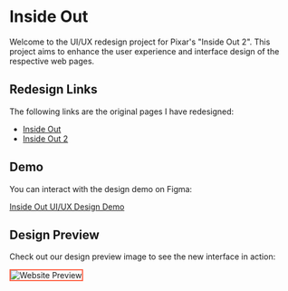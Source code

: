 # Inside Out


Welcome to the UI/UX redesign project for Pixar's "Inside Out 2". This project aims to enhance the user experience and interface design of the respective web pages.


## Redesign Links


The following links are the original pages I have redesigned:


- [Inside Out](https://www.pixar.com/feature-films/inside-out)
- [Inside Out 2](https://www.pixar.com/inside-out-2)


## Demo


You can interact with the design demo on Figma:

[Inside Out UI/UX Design Demo](https://www.figma.com/proto/CWQXdZJFSyfwOd5SjGwTLP/Inside-Out-UI%2FUX-Design-Trial-2?page-id=25%3A446&node-id=78-81&viewport=100%2C313%2C0.05&t=ZyNwiXvExioZASxK-1&scaling=scale-down-width&content-scaling=fixed)


## Design Preview


Check out our design preview image to see the new interface in action:


<img src="img/Mockup.png" alt="Website Preview" style="border: 2px solid #FF6347;">


